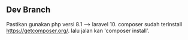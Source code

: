 ## Dev Branch

Pastikan gunakan php versi 8.1 --> laravel 10. composer sudah terinstall https://getcomposer.org/. lalu jalan kan 'composer install'.
